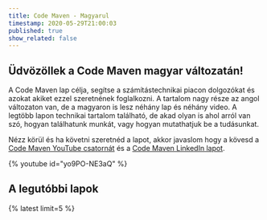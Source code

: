 ```yaml
---
title: Code Maven - Magyarul
timestamp: 2020-05-29T21:00:03
published: true
show_related: false
---
```


## Üdvözöllek a Code Maven magyar változatán!

A Code Maven lap célja, segítse a számítástechnikai piacon dolgozókat és azokat akiket ezzel szeretnének foglalkozni.
A tartalom nagy része az angol változaton van, de a magyaron is lesz néhány lap és néhány video.
A legtöbb lapon technikai tartalom található, de akad olyan is ahol arról van szó, hogyan találhatunk munkát, vagy hogyan
mutathatjuk be a tudásunkat.


Nézz körül és ha követni szeretnéd a lapot, akkor javaslom hogy a kövesd a [Code Maven YouTube csatornát](/youtube)
és a [Code Maven LinkedIn lapot](/linkedin).


{% youtube id="yo9PO-NE3aQ" %}

## A legutóbbi lapok

{% latest limit=5 %}


